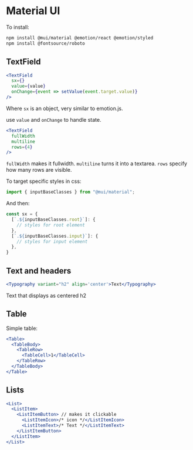# Material UI

To install:
```sh
npm install @mui/material @emotion/react @emotion/styled
npm install @fontsource/roboto
```

## TextField
```jsx
<TextField
  sx={}
  value={value}
  onChange={event => setValue(event.target.value)}
/>
```
Where `sx` is an object, very similar to emotion.js.

use `value` and `onChange` to handle state.

```jsx
<TextField
  fullWidth
  multiline
  rows={4}
/>
```
`fullWidth` makes it fullwidth. `multiline` turns it into a textarea. `rows` specify how many rows are visible.

To target specific styles in css:
```ts
import { inputBaseClasses } from "@mui/material";
```

And then:
```ts
const sx = {
  [`.${inputBaseClasses.root}`]: {
    // styles for root element
  },
  [`.${inputBaseClasses.input}`]: {
    // styles for input element
  },
}
```

## Text and headers
```jsx
<Typography variant="h2" align='center'>Text</Typography>
```
Text that displays as centered h2

## Table
Simple table:
```jsx
<Table>
  <TableBody>
    <TableRow>
      <TableCell>1</TableCell>
    </TableRow>
  </TableBody>
</Table>
```

## Lists
```jsx
<List>
  <ListItem>
    <ListItemButton> // makes it clickable
      <ListItemIcon>/* icon */</ListItemIcon>
      <ListItemText>/* Text */</ListItemText>
    </ListItemButton>
  </ListItem>
</List>
```


